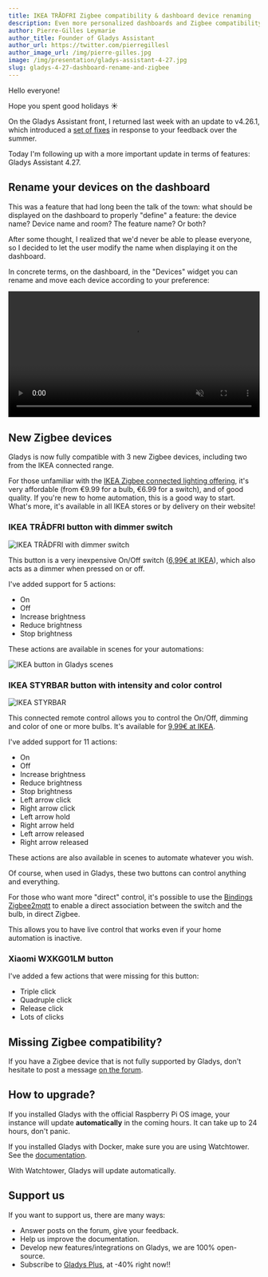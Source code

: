 ```yaml
---
title: IKEA TRÅDFRI Zigbee compatibility & dashboard device renaming
description: Even more personalized dashboards and Zigbee compatibility in Gladys Assistant 4.27
author: Pierre-Gilles Leymarie
author_title: Founder of Gladys Assistant
author_url: https://twitter.com/pierregillesl
author_image_url: /img/pierre-gilles.jpg
image: /img/presentation/gladys-assistant-4-27.jpg
slug: gladys-4-27-dashboard-rename-and-zigbee
---
```


Hello everyone!

Hope you spent good holidays ☀️

On the Gladys Assistant front, I returned last week with an update to v4.26.1, which introduced a [set of fixes](https://en-community.gladysassistant.com/t/gladys-assistant-v4-26-1-mosquitto-fixed-at-v2-0-15-google-home-graph-improved/118) in response to your feedback over the summer.

Today I'm following up with a more important update in terms of features: Gladys Assistant 4.27.

## Rename your devices on the dashboard

<!--truncate-->

This was a feature that had long been the talk of the town: what should be displayed on the dashboard to properly "define" a feature: the device name? Device name and room? The feature name? Or both?

After some thought, I realized that we'd never be able to please everyone, so I decided to let the user modify the name when displaying it on the dashboard.

In concrete terms, on the dashboard, in the "Devices" widget you can rename and move each device according to your preference:

<div class="videoContainer">
<video width="100%" controls autoplay loop muted>
<source src="https://gladysassistant-assets.b-cdn.net/gladys-4-27/gladys-rename-devices-en.mp4" type="video/mp4" />
  Your browser does not support the video tag.
</video>
</div>

## New Zigbee devices

Gladys is now fully compatible with 3 new Zigbee devices, including two from the IKEA connected range.

For those unfamiliar with the [IKEA Zigbee connected lighting offering](https://www.ikea.com/us/en/cat/eclairage-connecte-36812/), it's very affordable (from €9.99 for a bulb, €6.99 for a switch), and of good quality. If you're new to home automation, this is a good way to start. What's more, it's available in all IKEA stores or by delivery on their website!

### IKEA TRÅDFRI button with dimmer switch

![IKEA TRÅDFRI with dimmer switch](../static/img/articles/en/gladys-4-27/ikea-tradfri-button.jpg)

This button is a very inexpensive On/Off switch ([6,99€ at IKEA](https://www.ikea.com/us/en/p/tradfri-variateur-dintensite-sans-fil-connecte-blanc-70408595/)), which also acts as a dimmer when pressed on or off.

I've added support for 5 actions:

- On
- Off
- Increase brightness
- Reduce brightness
- Stop brightness

These actions are available in scenes for your automations:

![IKEA button in Gladys scenes](../static/img/articles/en/gladys-4-27/scene-ikea-button.jpg)

### IKEA STYRBAR button with intensity and color control

![IKEA STYRBAR](../static/img/articles/en/gladys-4-27/ikea-styrbar-button.jpg)

This connected remote control allows you to control the On/Off, dimming and color of one or more bulbs. It's available for [9,99€ at IKEA](https://www.ikea.com/us/en/p/styrbar-telecommande-connecte-blanc-30488363/).

I've added support for 11 actions:

- On
- Off
- Increase brightness
- Reduce brightness
- Stop brightness
- Left arrow click
- Right arrow click
- Left arrow hold
- Right arrow held
- Left arrow released
- Right arrow released

These actions are also available in scenes to automate whatever you wish.

Of course, when used in Gladys, these two buttons can control anything and everything.

For those who want more "direct" control, it's possible to use the [Bindings Zigbee2mqtt](https://www.zigbee2mqtt.io/guide/usage/binding.html) to enable a direct association between the switch and the bulb, in direct Zigbee.

This allows you to have live control that works even if your home automation is inactive.

### Xiaomi WXKG01LM button

I've added a few actions that were missing for this button:

- Triple click
- Quadruple click
- Release click
- Lots of clicks

## Missing Zigbee compatibility?

If you have a Zigbee device that is not fully supported by Gladys, don't hesitate to post a message [on the forum](https://en-community.gladysassistant.com/).

## How to upgrade?

If you installed Gladys with the official Raspberry Pi OS image, your instance will update **automatically** in the coming hours. It can take up to 24 hours, don't panic.

If you installed Gladys with Docker, make sure you are using Watchtower. See the [documentation](/docs/installation/docker#auto-upgrade-gladys-with-watchtower).

With Watchtower, Gladys will update automatically.

## Support us

If you want to support us, there are many ways:

- Answer posts on the forum, give your feedback.
- Help us improve the documentation.
- Develop new features/integrations on Gladys, we are 100% open-source.
- Subscribe to [Gladys Plus](/plus), at -40% right now!!
